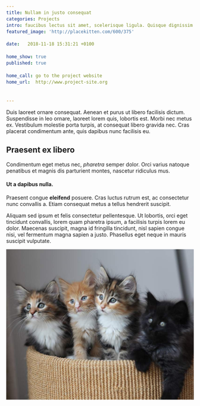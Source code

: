 ```yaml
---
title: Nullam in justo consequat
categories: Projects 
intro: faucibus lectus sit amet, scelerisque ligula. Quisque dignissim nibh sed nibh consequat, vitae auctor nunc interdum.
featured_image: 'http://placekitten.com/600/375'

date:   2018-11-18 15:31:21 +0100

home_show: true
published: true

home_call: go to the project website
home_url:  http://www.project-site.org


---
```

Duis laoreet ornare consequat. Aenean et purus ut libero facilisis dictum. Suspendisse in leo ornare, laoreet lorem quis, lobortis est. Morbi nec metus ex. Vestibulum molestie porta turpis, at consequat libero gravida nec. Cras placerat condimentum ante, quis dapibus nunc facilisis eu. 

## Praesent ex libero

Condimentum eget metus nec, _pharetra_ semper dolor. Orci varius natoque penatibus et magnis dis parturient montes, nascetur ridiculus mus. 

#### Ut a dapibus nulla. 

Praesent congue **eleifend** posuere. Cras luctus rutrum est, ac consectetur nunc convallis a. Etiam consequat metus a tellus hendrerit suscipit. 

Aliquam sed ipsum et felis consectetur pellentesque. Ut lobortis, orci eget tincidunt convallis, lorem quam pharetra ipsum, a facilisis turpis lorem eu dolor. Maecenas suscipit, magna id fringilla tincidunt, nisl sapien congue nisi, vel fermentum magna sapien a justo. Phasellus eget neque in mauris suscipit vulputate. 

![image](/media/images/640.jpg)  


